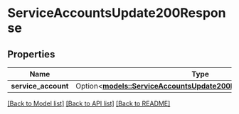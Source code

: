 # ServiceAccountsUpdate200Response

## Properties

Name | Type | Description | Notes
------------ | ------------- | ------------- | -------------
**service_account** | Option<[**models::ServiceAccountsUpdate200ResponseServiceAccount**](service_accounts_update_200_response_service_account.md)> |  | [optional]

[[Back to Model list]](../README.md#documentation-for-models) [[Back to API list]](../README.md#documentation-for-api-endpoints) [[Back to README]](../README.md)


